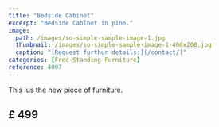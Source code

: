 ```yaml
---
title: "Bedside Cabinet"
excerpt: "Bedside Cabinet in pine."
image:
  path: /images/so-simple-sample-image-1.jpg
  thumbnail: /images/so-simple-sample-image-1-400x200.jpg
  caption: "[Request furthur details:](/contact/)"
categories: [Free-Standing Furniture]
reference: 4007
---
```


This ius the new piece of furniture.

## £ 499


